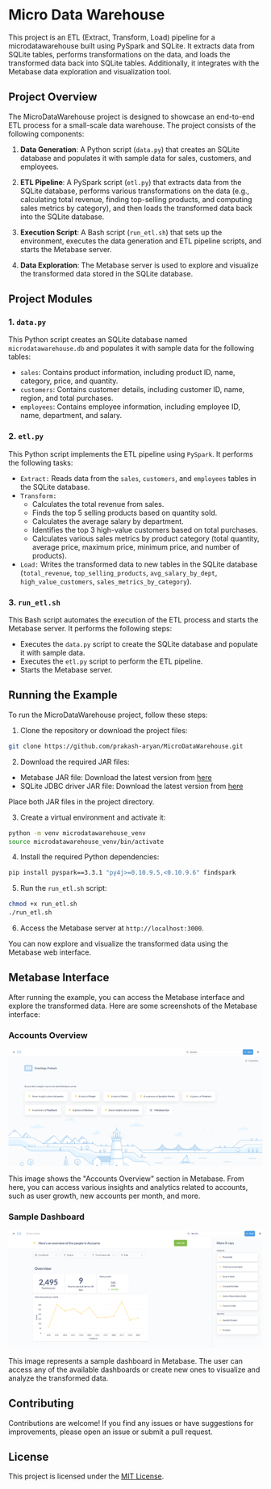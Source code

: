 # Micro Data Warehouse

This project is an ETL (Extract, Transform, Load) pipeline for a microdatawarehouse built using PySpark and SQLite. It extracts data from SQLite tables, performs transformations on the data, and loads the transformed data back into SQLite tables. Additionally, it integrates with the Metabase data exploration and visualization tool.

## Project Overview

The MicroDataWarehouse project is designed to showcase an end-to-end ETL process for a small-scale data warehouse. The project consists of the following components:

1. **Data Generation**: A Python script (`data.py`) that creates an SQLite database and populates it with sample data for sales, customers, and employees.

2. **ETL Pipeline**: A PySpark script (`etl.py`) that extracts data from the SQLite database, performs various transformations on the data (e.g., calculating total revenue, finding top-selling products, and computing sales metrics by category), and then loads the transformed data back into the SQLite database.

3. **Execution Script**: A Bash script (`run_etl.sh`) that sets up the environment, executes the data generation and ETL pipeline scripts, and starts the Metabase server.

4. **Data Exploration**: The Metabase server is used to explore and visualize the transformed data stored in the SQLite database.

## Project Modules

### 1. `data.py`

This Python script creates an SQLite database named `microdatawarehouse.db` and populates it with sample data for the following tables:

- `sales`: Contains product information, including product ID, name, category, price, and quantity.
- `customers`: Contains customer details, including customer ID, name, region, and total purchases.
- `employees`: Contains employee information, including employee ID, name, department, and salary.


### 2. `etl.py`

This Python script implements the ETL pipeline using `PySpark`. It performs the following tasks:

- `Extract:` Reads data from the `sales`, `customers`, and `employees` tables in the SQLite database.
- `Transform:`
  - Calculates the total revenue from sales.
  - Finds the top 5 selling products based on quantity sold.
  - Calculates the average salary by department.
  - Identifies the top 3 high-value customers based on total purchases.
  - Calculates various sales metrics by product category (total quantity, average price, maximum price, minimum price, and number of products).
- `Load:` Writes the transformed data to new tables in the SQLite database (`total_revenue`, `top_selling_products`, `avg_salary_by_dept`, `high_value_customers`, `sales_metrics_by_category`).



### 3. `run_etl.sh`
This Bash script automates the execution of the ETL process and starts the Metabase server. It performs the following steps:

- Executes the `data.py` script to create the SQLite database and populate it with sample data.
- Executes the `etl.py` script to perform the ETL pipeline.
- Starts the Metabase server.

## Running the Example

To run the MicroDataWarehouse project, follow these steps:

1. Clone the repository or download the project files: 
```Bash
git clone https://github.com/prakash-aryan/MicroDataWarehouse.git
```

2. Download the required JAR files:
- Metabase JAR file: Download the latest version from [here](https://www.metabase.com/docs/latest/installation-and-operation/running-the-metabase-jar-file)
- SQLite JDBC driver JAR file: Download the latest version from [here](https://github.com/xerial/sqlite-jdbc/releases)

Place both JAR files in the project directory.

3. Create a virtual environment and activate it:
```Bash
python -m venv microdatawarehouse_venv
source microdatawarehouse_venv/bin/activate
```

4. Install the required Python dependencies:
```Bash
pip install pyspark==3.3.1 "py4j>=0.10.9.5,<0.10.9.6" findspark
```

5. Run the `run_etl.sh` script:
```Bash
chmod +x run_etl.sh
./run_etl.sh
```
6. Access the Metabase server at `http://localhost:3000`.

You can now explore and visualize the transformed data using the Metabase web interface.

## Metabase Interface

After running the example, you can access the Metabase interface and explore the transformed data. Here are some screenshots of the Metabase interface:

### Accounts Overview

![Accounts Overview](exampleAnalytics.png)

This image shows the "Accounts Overview" section in Metabase. From here, you can access various insights and analytics related to accounts, such as user growth, new accounts per month, and more.

### Sample Dashboard

![Sample Dashboard](overview.png)

This image represents a sample dashboard in Metabase. The user can access any of the available dashboards or create new ones to visualize and analyze the transformed data.


## Contributing

Contributions are welcome! If you find any issues or have suggestions for improvements, please open an issue or submit a pull request.

## License

This project is licensed under the [MIT License](LICENSE).